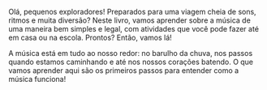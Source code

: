 Olá, pequenos exploradores! Preparados para uma viagem cheia de sons, ritmos e muita diversão? Neste livro, vamos aprender sobre a música de uma maneira bem simples e legal, com atividades que você pode fazer até em casa ou na escola. Prontos? Então, vamos lá!

A música está em tudo ao nosso redor: no barulho da chuva, nos passos quando estamos caminhando e até nos nossos corações batendo. O que vamos aprender aqui são os primeiros passos para entender como a música funciona!
